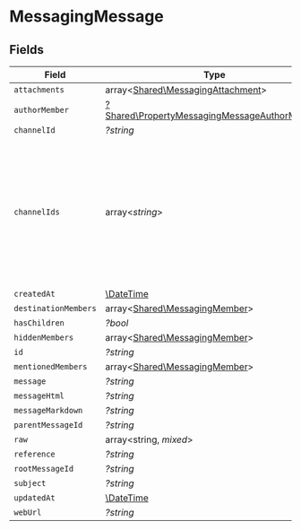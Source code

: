 # MessagingMessage


## Fields

| Field                                                                                                                 | Type                                                                                                                  | Required                                                                                                              | Description                                                                                                           |
| --------------------------------------------------------------------------------------------------------------------- | --------------------------------------------------------------------------------------------------------------------- | --------------------------------------------------------------------------------------------------------------------- | --------------------------------------------------------------------------------------------------------------------- |
| `attachments`                                                                                                         | array<[Shared\MessagingAttachment](../../Models/Shared/MessagingAttachment.md)>                                       | :heavy_minus_sign:                                                                                                    | N/A                                                                                                                   |
| `authorMember`                                                                                                        | [?Shared\PropertyMessagingMessageAuthorMember](../../Models/Shared/PropertyMessagingMessageAuthorMember.md)           | :heavy_minus_sign:                                                                                                    | N/A                                                                                                                   |
| `channelId`                                                                                                           | *?string*                                                                                                             | :heavy_minus_sign:                                                                                                    | N/A                                                                                                                   |
| `channelIds`                                                                                                          | array<*string*>                                                                                                       | :heavy_minus_sign:                                                                                                    | Represents the IDs of all channels to which the message is sent. Identifies the channels where the message is posted. |
| `createdAt`                                                                                                           | [\DateTime](https://www.php.net/manual/en/class.datetime.php)                                                         | :heavy_minus_sign:                                                                                                    | N/A                                                                                                                   |
| `destinationMembers`                                                                                                  | array<[Shared\MessagingMember](../../Models/Shared/MessagingMember.md)>                                               | :heavy_minus_sign:                                                                                                    | N/A                                                                                                                   |
| `hasChildren`                                                                                                         | *?bool*                                                                                                               | :heavy_minus_sign:                                                                                                    | N/A                                                                                                                   |
| `hiddenMembers`                                                                                                       | array<[Shared\MessagingMember](../../Models/Shared/MessagingMember.md)>                                               | :heavy_minus_sign:                                                                                                    | N/A                                                                                                                   |
| `id`                                                                                                                  | *?string*                                                                                                             | :heavy_minus_sign:                                                                                                    | N/A                                                                                                                   |
| `mentionedMembers`                                                                                                    | array<[Shared\MessagingMember](../../Models/Shared/MessagingMember.md)>                                               | :heavy_minus_sign:                                                                                                    | N/A                                                                                                                   |
| `message`                                                                                                             | *?string*                                                                                                             | :heavy_minus_sign:                                                                                                    | N/A                                                                                                                   |
| `messageHtml`                                                                                                         | *?string*                                                                                                             | :heavy_minus_sign:                                                                                                    | N/A                                                                                                                   |
| `messageMarkdown`                                                                                                     | *?string*                                                                                                             | :heavy_minus_sign:                                                                                                    | N/A                                                                                                                   |
| `parentMessageId`                                                                                                     | *?string*                                                                                                             | :heavy_minus_sign:                                                                                                    | N/A                                                                                                                   |
| `raw`                                                                                                                 | array<string, *mixed*>                                                                                                | :heavy_minus_sign:                                                                                                    | N/A                                                                                                                   |
| `reference`                                                                                                           | *?string*                                                                                                             | :heavy_minus_sign:                                                                                                    | N/A                                                                                                                   |
| `rootMessageId`                                                                                                       | *?string*                                                                                                             | :heavy_minus_sign:                                                                                                    | N/A                                                                                                                   |
| `subject`                                                                                                             | *?string*                                                                                                             | :heavy_minus_sign:                                                                                                    | N/A                                                                                                                   |
| `updatedAt`                                                                                                           | [\DateTime](https://www.php.net/manual/en/class.datetime.php)                                                         | :heavy_minus_sign:                                                                                                    | N/A                                                                                                                   |
| `webUrl`                                                                                                              | *?string*                                                                                                             | :heavy_minus_sign:                                                                                                    | N/A                                                                                                                   |